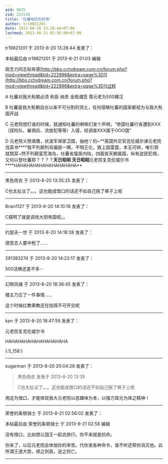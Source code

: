 ```yaml
---
aid: 9025
zid: 223110
title: '吐蕃地区的妙用'
author: tr19821201
date: 2013-08-20 13:28:44+07:00
lastmod: 2013-08-21 02:56:00+07:00
---
```


tr19821201 于 2013-8-20 13:28:44 发表了：

本帖最后由 tr19821201 于 2013-8-21 01:03 编辑 

观念力同志贴有感[http://bbs.cctvdream.com.cn/forum.php?mod=viewthread&tid=222896&extra=page%3D1](http://bbs.cctvdream.com.cn/forum.php?mod=viewthread&tid=222896&extra=page%3D1)过程

A 吐蕃对我大髡朝必须 称臣 纳贡 金瓶谶签 尊元老为500裸汉 

B 吐蕃是我大髡朝自古以来不可分割的领土，任何侵略吐蕃的国家都视为与我大髡国开战

C 元老院想打谁的时候，就通知吐蕃的喇嘛们发个声明，“帝国吐蕃行省遭到XXX（探险队、雇佣兵、流放犯等等）入侵，经调查XXX属于OOO国”

D 元老院义愤填膺，伏波军保家卫国，抽他丫的~**英国外交官克伦威尔谏元老院伐英书****我不列颠列岛偏居一隅，不明王化，致上国雷霆，本无可辨，唯引颈就戮耳~然不列颠蛮荒海岛，吐蕃省蛰居内陆，四面皆天朝属国，纵有逆民犯境，又何以登吐蕃耶？？？？****天日昭昭 天日昭昭****元老院复克伦威尔书****HAHAHAHAHAHAHAHAHAHA**

---------

黑色雨衣 于 2013-8-20 13:35:25 发表了：

C也太扯淡了。。。这也能成借口的话还不如自己脱了裤子上呢

---------

Brain1127 于 2013-8-20 14:10:18 发表了：

C摆明了就是调戏大阴帝国呢。。

---------

约瑟夫一世 于 2013-8-20 14:18:38 发表了：

德意志人要中枪了……

---------

291383274 于 2013-8-20 14:23:17 发表了：

500活佛还差不多···

---------

幻暝风魂 于 2013-8-20 18:36:45 发表了：

楼主乃忘了一件事情……

这个时候红教黄教还在掐得不可开交呢

---------

kpn 于 2013-8-20 18:47:59 发表了：

元老院复克伦威尔书

HAHAHAHAHAHAHAHAHAHA

{:5\_158:}

---------

sugarman 于 2013-8-20 20:04:29 发表了：

> 黑色雨衣 发表于 2013-8-20 13:35
> 
> C也太扯淡了。。。这也能成借口的话还不如自己脱了裤子上呢



用这为借口，才能体现我大元老院以恶趣味为本，以强力耳光为体之精神！

---------

荣誉的条顿骑士 于 2013-8-21 02:56:02 发表了：

本帖最后由 荣誉的条顿骑士 于 2013-8-21 02:58 编辑 

没有借口，比如想让国王一起去旅行。你不来就是抗命。

你来了，以后元老院会体恤你的幸苦。代你发各种命令，谁不听还帮你消灭他。此所谓王道大势，顺之则昌，逆之则亡。

---------

